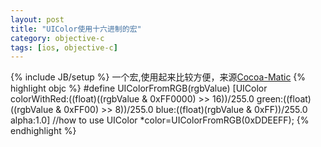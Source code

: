 ```yaml
---
layout: post
title: "UIColor使用十六进制的宏"
category: objective-c
tags: [ios, objective-c]
---
```

{% include JB/setup %}
一个宏,使用起来比较方便，来源[Cocoa-Matic](http://cocoamatic.blogspot.com/2010/07/uicolor-macro-with-hex-values.html)
{% highlight objc %}
#define UIColorFromRGB(rgbValue) [UIColor colorWithRed:((float)((rgbValue & 0xFF0000) >> 16))/255.0 green:((float)((rgbValue & 0xFF00) >> 8))/255.0 blue:((float)(rgbValue & 0xFF))/255.0 alpha:1.0]
//how to use
UIColor *color=UIColorFromRGB(0xDDEEFF);
{% endhighlight %}
